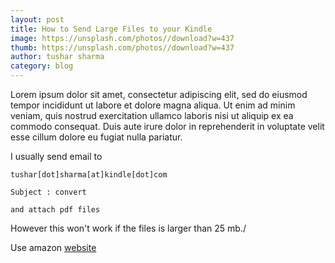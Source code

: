 ```yaml
---
layout: post
title: How to Send Large Files to your Kindle
image: https://unsplash.com/photos//download?w=437
thumb: https://unsplash.com/photos//download?w=437
author: tushar sharma
category: blog
---
```


Lorem ipsum dolor sit amet, consectetur adipiscing elit, sed do eiusmod tempor incididunt ut labore et dolore magna aliqua. Ut enim ad minim veniam, quis nostrud exercitation ullamco laboris nisi ut aliquip ex ea commodo consequat. Duis aute irure dolor in reprehenderit in voluptate velit esse cillum dolore eu fugiat nulla pariatur.<!-- truncate_here -->

I usually send email to 

```
tushar[dot]sharma[at]kindle[dot]com

Subject : convert

and attach pdf files
```

However this won't work if the files is larger than 25 mb./ 

Use amazon [website](https://www.amazon.com/sendtokindle)